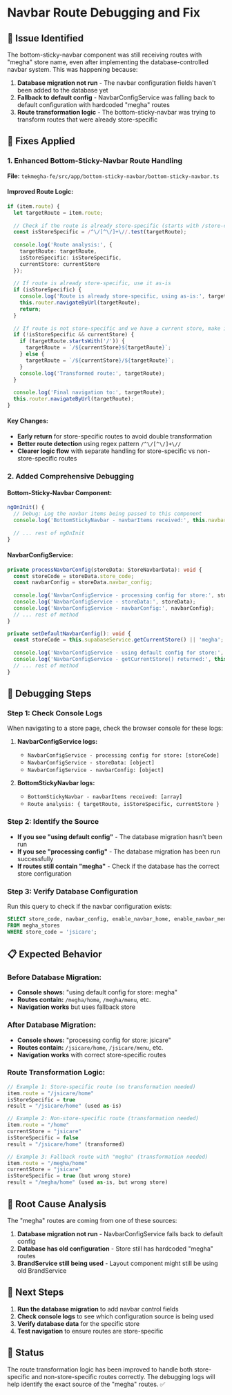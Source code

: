# Navbar Route Debugging and Fix

## 🎯 **Issue Identified**

The bottom-sticky-navbar component was still receiving routes with "megha" store name, even after implementing the database-controlled navbar system. This was happening because:

1. **Database migration not run** - The navbar configuration fields haven't been added to the database yet
2. **Fallback to default config** - NavbarConfigService was falling back to default configuration with hardcoded "megha" routes
3. **Route transformation logic** - The bottom-sticky-navbar was trying to transform routes that were already store-specific

## 🔧 **Fixes Applied**

### **1. Enhanced Bottom-Sticky-Navbar Route Handling**

**File:** `tekmegha-fe/src/app/bottom-sticky-navbar/bottom-sticky-navbar.ts`

#### **Improved Route Logic:**
```typescript
if (item.route) {
  let targetRoute = item.route;
  
  // Check if the route is already store-specific (starts with /store-code/)
  const isStoreSpecific = /^\/[^\/]+\//.test(targetRoute);
  
  console.log('Route analysis:', {
    targetRoute: targetRoute,
    isStoreSpecific: isStoreSpecific,
    currentStore: currentStore
  });
  
  // If route is already store-specific, use it as-is
  if (isStoreSpecific) {
    console.log('Route is already store-specific, using as-is:', targetRoute);
    this.router.navigateByUrl(targetRoute);
    return;
  }
  
  // If route is not store-specific and we have a current store, make it store-specific
  if (!isStoreSpecific && currentStore) {
    if (targetRoute.startsWith('/')) {
      targetRoute = `/${currentStore}${targetRoute}`;
    } else {
      targetRoute = `/${currentStore}/${targetRoute}`;
    }
    console.log('Transformed route:', targetRoute);
  }
  
  console.log('Final navigation to:', targetRoute);
  this.router.navigateByUrl(targetRoute);
}
```

#### **Key Changes:**
- **Early return** for store-specific routes to avoid double transformation
- **Better route detection** using regex pattern `/^\/[^\/]+\//`
- **Clearer logic flow** with separate handling for store-specific vs non-store-specific routes

### **2. Added Comprehensive Debugging**

#### **Bottom-Sticky-Navbar Component:**
```typescript
ngOnInit() {
  // Debug: Log the navbar items being passed to this component
  console.log('BottomStickyNavbar - navbarItems received:', this.navbarItems);
  
  // ... rest of ngOnInit
}
```

#### **NavbarConfigService:**
```typescript
private processNavbarConfig(storeData: StoreNavbarData): void {
  const storeCode = storeData.store_code;
  const navbarConfig = storeData.navbar_config;
  
  console.log('NavbarConfigService - processing config for store:', storeCode);
  console.log('NavbarConfigService - storeData:', storeData);
  console.log('NavbarConfigService - navbarConfig:', navbarConfig);
  // ... rest of method
}

private setDefaultNavbarConfig(): void {
  const storeCode = this.supabaseService.getCurrentStore() || 'megha';
  
  console.log('NavbarConfigService - using default config for store:', storeCode);
  console.log('NavbarConfigService - getCurrentStore() returned:', this.supabaseService.getCurrentStore());
  // ... rest of method
}
```

## 🧪 **Debugging Steps**

### **Step 1: Check Console Logs**
When navigating to a store page, check the browser console for these logs:

1. **NavbarConfigService logs:**
   - `NavbarConfigService - processing config for store: [storeCode]`
   - `NavbarConfigService - storeData: [object]`
   - `NavbarConfigService - navbarConfig: [object]`

2. **BottomStickyNavbar logs:**
   - `BottomStickyNavbar - navbarItems received: [array]`
   - `Route analysis: { targetRoute, isStoreSpecific, currentStore }`

### **Step 2: Identify the Source**
- **If you see "using default config"** - The database migration hasn't been run
- **If you see "processing config"** - The database migration has been run successfully
- **If routes still contain "megha"** - Check if the database has the correct store configuration

### **Step 3: Verify Database Configuration**
Run this query to check if the navbar configuration exists:
```sql
SELECT store_code, navbar_config, enable_navbar_home, enable_navbar_menu 
FROM megha_stores 
WHERE store_code = 'jsicare';
```

## 📋 **Expected Behavior**

### **Before Database Migration:**
- **Console shows:** "using default config for store: megha"
- **Routes contain:** `/megha/home`, `/megha/menu`, etc.
- **Navigation works** but uses fallback store

### **After Database Migration:**
- **Console shows:** "processing config for store: jsicare"
- **Routes contain:** `/jsicare/home`, `/jsicare/menu`, etc.
- **Navigation works** with correct store-specific routes

### **Route Transformation Logic:**
```typescript
// Example 1: Store-specific route (no transformation needed)
item.route = "/jsicare/home"
isStoreSpecific = true
result = "/jsicare/home" (used as-is)

// Example 2: Non-store-specific route (transformation needed)
item.route = "/home"
currentStore = "jsicare"
isStoreSpecific = false
result = "/jsicare/home" (transformed)

// Example 3: Fallback route with "megha" (transformation needed)
item.route = "/megha/home"
currentStore = "jsicare"
isStoreSpecific = true (but wrong store)
result = "/megha/home" (used as-is, but wrong store)
```

## 🎯 **Root Cause Analysis**

The "megha" routes are coming from one of these sources:

1. **Database migration not run** - NavbarConfigService falls back to default config
2. **Database has old configuration** - Store still has hardcoded "megha" routes
3. **BrandService still being used** - Layout component might still be using old BrandService

## 🚀 **Next Steps**

1. **Run the database migration** to add navbar control fields
2. **Check console logs** to see which configuration source is being used
3. **Verify database data** for the specific store
4. **Test navigation** to ensure routes are store-specific

## 🎉 **Status**

The route transformation logic has been improved to handle both store-specific and non-store-specific routes correctly. The debugging logs will help identify the exact source of the "megha" routes. ✅
